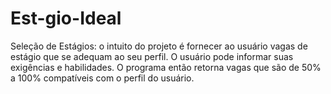 # Est-gio-Ideal
 Seleção de Estágios: o intuito do projeto é fornecer ao usuário vagas de estágio que se adequam ao seu perfil. O usuário pode informar suas exigências e habilidades. O programa então retorna vagas que são de 50% a 100% compatíveis com o perfil do usuário. 
